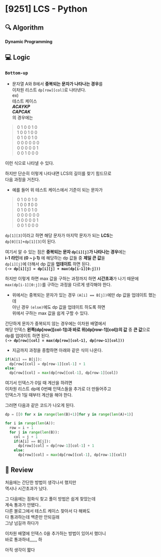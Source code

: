 # [9251] LCS - Python

## :mag: Algorithm
**Dynamic Programming**

## :computer: Logic
### `Bottom-up`
- 문자열 A와 B에서 **중복되는 문자가 나타나는 경우**를  
이차원 리스트 `dp[row][col]`로 나타낸다.  
ex)  
테스트 케이스  
***ACAYKP***  
***CAPCAK***  
의 경우에는  
> 0 1 0 0 1 0  
> 1 0 0 1 0 0  
> 0 1 0 0 1 0  
> 0 0 0 0 0 0  
> 0 0 0 0 0 1  
> 0 0 1 0 0 0  

이런 식으로 나타낼 수 있다.

하지만 단순히 이렇게 나타내면 LCS의 길이를 찾기 힘드므로  
다음 과정을 거친다.

- 예를 들어 위 테스트 케이스에서 기준이 되는 문자가  
> 0 1 0 0 1 0  
> 1 0 0 ***1*** 0 0  
> 0 1 0 0 1 0  
> 0 0 0 0 0 0  
> 0 0 0 0 0 1  
> 0 0 1 0 0 0  

`dp[1][3]`이라고 하면 해당 문자가 마지막 문자가 되는 **LCS**는  
`dp[0][1]+dp[1][3]`이 된다.

여기서 알 수 있는 점은 **중복되는 문자 `dp[i][j]`가 나타나는 경우**에는  
**i-1 라인**에 **(0 ~ j-1)** 에 해당하는 dp 값들 중 **제일 큰 값**을  
`dp[i][j]`에 더해서 dp 값을 **업데이트** 하면 된다.  
**`(-> dp[i][j] = dp[i][j] + max(dp[i-1][0:j]))`**

하지만 이렇게 하면 max 값을 구하는 과정까지 하면 **시간초과**가 나기 때문에  
`max(dp[i-1][0:j])`를 구하는 과정을 다르게 생각해야 한다.

- 위에서는 중복되는 문자가 있는 경우 `(A[i] == B[j])`에만 dp 값을 업데이트 했는데  
아닌 경우 `(else)`에도 dp 값을 업데이트 하도록 하면  
위에서 구하는 max 값을 쉽게 구할 수 있다.

간단하게 문자가 중복되지 않는 경우에는 이차원 배열에서  
해당 인덱스 **왼쪽(dp[row][col-1])과 바로 위(dp[row-1][col])의 값** 중 **큰 값**으로  
dp를 업데이트 하면 된다.  
**`(-> dp[row][col] = max(dp[row][col-1], dp[row-1][col]))`**

- 지금까지 과정을 종합하면 아래와 같은 식이 나온다.
```Python
if(A[i] == B[j]):
  dp[row][col] = dp[row-1][col-1] + 1
else:
  dp[row][col] = max(dp[row][col-1], dp[row-1][col])
```

여기서 인덱스가 0일 때 계산을 하려면  
이차원 리스트 dp에 0번째 인덱스들을 추가로 더 만들어주고  
인덱스가 1일 때부터 계산을 해야 한다.

그러면 다음과 같은 코드가 나오게 된다.  
```Python
dp = [[0 for x in range(len(B)+1)]for y in range(len(A)+1)]

for i in range(len(A)):
  row = i + 1
  for j in range(len(B)):
    col = j + 1
    if(A[i] == B[j]):
      dp[row][col] = dp[row-1][col-1] + 1
    else:
      dp[row][col] = max(dp[row][col-1], dp[row-1][col])
```

## :memo: Review
처음에는 간단한 방법이 생각나서 했지만  
역시나 시간초과가 났다.

그 다음에는 점화식 찾고 풀이 방법은 쉽게 찾았는데  
계속 통과가 안됐다..  
다른 블로그에서 테스트 케이스 찾아서 다 해봐도  
다 통과하는데 백준만 안되길래  
그냥 넘길까 하다가  

이차원 배열에 인덱스 0을 추가하는 방법이 있어서 했더니  
바로 통과하네,,,,,, 하

아직 생각이 짧다

